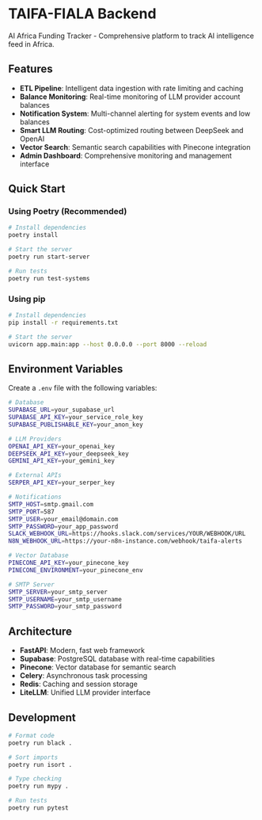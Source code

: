 # TAIFA-FIALA Backend

AI Africa Funding Tracker - Comprehensive platform to track AI intelligence feed in Africa.

## Features

- **ETL Pipeline**: Intelligent data ingestion with rate limiting and caching
- **Balance Monitoring**: Real-time monitoring of LLM provider account balances
- **Notification System**: Multi-channel alerting for system events and low balances
- **Smart LLM Routing**: Cost-optimized routing between DeepSeek and OpenAI
- **Vector Search**: Semantic search capabilities with Pinecone integration
- **Admin Dashboard**: Comprehensive monitoring and management interface

## Quick Start

### Using Poetry (Recommended)

```bash
# Install dependencies
poetry install

# Start the server
poetry run start-server

# Run tests
poetry run test-systems
```

### Using pip

```bash
# Install dependencies
pip install -r requirements.txt

# Start the server
uvicorn app.main:app --host 0.0.0.0 --port 8000 --reload
```

## Environment Variables

Create a `.env` file with the following variables:

```bash
# Database
SUPABASE_URL=your_supabase_url
SUPABASE_API_KEY=your_service_role_key
SUPABASE_PUBLISHABLE_KEY=your_anon_key

# LLM Providers
OPENAI_API_KEY=your_openai_key
DEEPSEEK_API_KEY=your_deepseek_key
GEMINI_API_KEY=your_gemini_key

# External APIs
SERPER_API_KEY=your_serper_key

# Notifications
SMTP_HOST=smtp.gmail.com
SMTP_PORT=587
SMTP_USER=your_email@domain.com
SMTP_PASSWORD=your_app_password
SLACK_WEBHOOK_URL=https://hooks.slack.com/services/YOUR/WEBHOOK/URL
N8N_WEBHOOK_URL=https://your-n8n-instance.com/webhook/taifa-alerts

# Vector Database
PINECONE_API_KEY=your_pinecone_key
PINECONE_ENVIRONMENT=your_pinecone_env

# SMTP Server
SMTP_SERVER=your_smtp_server
SMTP_USERNAME=your_smtp_username
SMTP_PASSWORD=your_smtp_password
```

## Architecture

- **FastAPI**: Modern, fast web framework
- **Supabase**: PostgreSQL database with real-time capabilities
- **Pinecone**: Vector database for semantic search
- **Celery**: Asynchronous task processing
- **Redis**: Caching and session storage
- **LiteLLM**: Unified LLM provider interface

## Development

```bash
# Format code
poetry run black .

# Sort imports
poetry run isort .

# Type checking
poetry run mypy .

# Run tests
poetry run pytest
```
